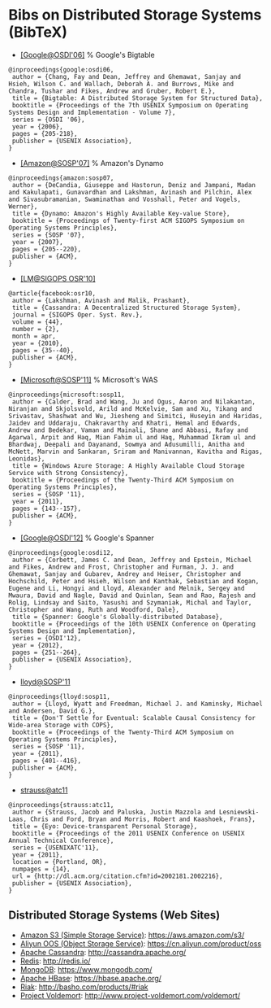 # Bibs on Distributed Storage Systems (BibTeX)

- [[Google@OSDI'06]](http://dl.acm.org/citation.cfm?id=1267323)  % Google's Bigtable
```
@inproceedings{google:osdi06,
 author = {Chang, Fay and Dean, Jeffrey and Ghemawat, Sanjay and Hsieh, Wilson C. and Wallach, Deborah A. and Burrows, Mike and Chandra, Tushar and Fikes, Andrew and Gruber, Robert E.},
 title = {Bigtable: A Distributed Storage System for Structured Data},
 booktitle = {Proceedings of the 7th USENIX Symposium on Operating Systems Design and Implementation - Volume 7},
 series = {OSDI '06},
 year = {2006},
 pages = {205-218},
 publisher = {USENIX Association},
} 
```

- [[Amazon@SOSP'07]](http://dl.acm.org/citation.cfm?id=1294281) % Amazon's Dynamo
```
@inproceedings{amazon:sosp07,
 author = {DeCandia, Giuseppe and Hastorun, Deniz and Jampani, Madan and Kakulapati, Gunavardhan and Lakshman, Avinash and Pilchin, Alex and Sivasubramanian, Swaminathan and Vosshall, Peter and Vogels, Werner},
 title = {Dynamo: Amazon's Highly Available Key-value Store},
 booktitle = {Proceedings of Twenty-first ACM SIGOPS Symposium on Operating Systems Principles},
 series = {SOSP '07},
 year = {2007},
 pages = {205--220},
 publisher = {ACM},
}
```

- [[LM@SIGOPS OSR'10]](http://dl.acm.org/citation.cfm?id=1773922)
```
@article{facebook:osr10,
 author = {Lakshman, Avinash and Malik, Prashant},
 title = {Cassandra: A Decentralized Structured Storage System},
 journal = {SIGOPS Oper. Syst. Rev.},
 volume = {44},
 number = {2},
 month = apr,
 year = {2010},
 pages = {35--40},
 publisher = {ACM},
}
```

- [[Microsoft@SOSP'11]](http://dl.acm.org/citation.cfm?id=2043571)  % Microsoft's WAS
```
@inproceedings{microsoft:sosp11,
 author = {Calder, Brad and Wang, Ju and Ogus, Aaron and Nilakantan, Niranjan and Skjolsvold, Arild and McKelvie, Sam and Xu, Yikang and Srivastav, Shashwat and Wu, Jiesheng and Simitci, Huseyin and Haridas, Jaidev and Uddaraju, Chakravarthy and Khatri, Hemal and Edwards, Andrew and Bedekar, Vaman and Mainali, Shane and Abbasi, Rafay and Agarwal, Arpit and Haq, Mian Fahim ul and Haq, Muhammad Ikram ul and Bhardwaj, Deepali and Dayanand, Sowmya and Adusumilli, Anitha and McNett, Marvin and Sankaran, Sriram and Manivannan, Kavitha and Rigas, Leonidas},
 title = {Windows Azure Storage: A Highly Available Cloud Storage Service with Strong Consistency},
 booktitle = {Proceedings of the Twenty-Third ACM Symposium on Operating Systems Principles},
 series = {SOSP '11},
 year = {2011},
 pages = {143--157},
 publisher = {ACM},
}
```

- [[Google@OSDI'12]](http://dl.acm.org/citation.cfm?id=2491245)  % Google's Spanner
```
@inproceedings{google:osdi12,
 author = {Corbett, James C. and Dean, Jeffrey and Epstein, Michael and Fikes, Andrew and Frost, Christopher and Furman, J. J. and Ghemawat, Sanjay and Gubarev, Andrey and Heiser, Christopher and Hochschild, Peter and Hsieh, Wilson and Kanthak, Sebastian and Kogan, Eugene and Li, Hongyi and Lloyd, Alexander and Melnik, Sergey and Mwaura, David and Nagle, David and Quinlan, Sean and Rao, Rajesh and Rolig, Lindsay and Saito, Yasushi and Szymaniak, Michal and Taylor, Christopher and Wang, Ruth and Woodford, Dale},
 title = {Spanner: Google's Globally-distributed Database},
 booktitle = {Proceedings of the 10th USENIX Conference on Operating Systems Design and Implementation},
 series = {OSDI'12},
 year = {2012},
 pages = {251--264},
 publisher = {USENIX Association},
}
```

- [lloyd@SOSP'11](http://dl.acm.org/citation.cfm?id=2043593)
```
@inproceedings{lloyd:sosp11,
 author = {Lloyd, Wyatt and Freedman, Michael J. and Kaminsky, Michael and Andersen, David G.},
 title = {Don'T Settle for Eventual: Scalable Causal Consistency for Wide-area Storage with COPS},
 booktitle = {Proceedings of the Twenty-Third ACM Symposium on Operating Systems Principles},
 series = {SOSP '11},
 year = {2011},
 pages = {401--416},
 publisher = {ACM},
}
```
- [strauss@atc11](https://www.usenix.org/legacy/events/atc11/tech/final_files/Strauss.pdf)
```
@inproceedings{strauss:atc11,
 author = {Strauss, Jacob and Paluska, Justin Mazzola and Lesniewski-Laas, Chris and Ford, Bryan and Morris, Robert and Kaashoek, Frans},
 title = {Eyo: Device-transparent Personal Storage},
 booktitle = {Proceedings of the 2011 USENIX Conference on USENIX Annual Technical Conference},
 series = {USENIXATC'11},
 year = {2011},
 location = {Portland, OR},
 numpages = {14},
 url = {http://dl.acm.org/citation.cfm?id=2002181.2002216},
 publisher = {USENIX Association},
} 
```

## Distributed Storage Systems (Web Sites)
- [Amazon S3 (Simple Storage Service)](https://aws.amazon.com/s3/): https://aws.amazon.com/s3/
- [Aliyun OOS (Object Storage Service)](https://cn.aliyun.com/product/oss): https://cn.aliyun.com/product/oss
- [Apache Cassandra](http://cassandra.apache.org/): http://cassandra.apache.org/
- [Redis](http://redis.io/): http://redis.io/
- [MongoDB](https://www.mongodb.com/): https://www.mongodb.com/
- [Apache HBase](https://hbase.apache.org/): https://hbase.apache.org/
- [Riak](http://basho.com/products/#riak): http://basho.com/products/#riak
- [Project Voldemort](http://www.project-voldemort.com/voldemort/): http://www.project-voldemort.com/voldemort/

